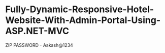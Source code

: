 # Fully-Dynamic-Responsive-Hotel-Website-With-Admin-Portal-Using-ASP.NET-MVC
ZIP PASSWORD - Aakash@1234
